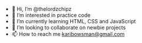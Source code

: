 - 👋 Hi, I’m @thelordzchipz
- 👀 I’m interested in practice code
- 🌱 I’m currently learning HTML, CSS and JavaScript
- 💞️ I’m looking to collaborate on newbie projects
- 📫 How to reach me karibowsman@gmail.com

<!---
thelordzchipz/thelordzchipz is a ✨ special ✨ repository because its `README.md` (this file) appears on your GitHub profile.
You can click the Preview link to take a look at your changes.
--->

